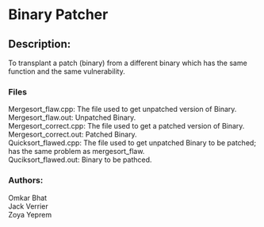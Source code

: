 # Binary Patcher

## Description:
To transplant a patch (binary) from a different binary which has the same function and the same vulnerability.

### Files

Mergesort_flaw.cpp: The file used to get unpatched version of Binary.<br />
Mergesort_flaw.out: Unpatched Binary.<br />
Mergesort_correct.cpp: The file used to get a patched version of Binary.<br />
Mergesort_correct.out: Patched Binary.<br />
Quicksort_flawed.cpp: The file used to get unpatched Binary to be patched; has the same problem as mergesort_flaw.<br />
Quciksort_flawed.out: Binary to be pathced.<br />



### Authors:
Omkar Bhat<br />
Jack Verrier<br />
Zoya Yeprem<br />
